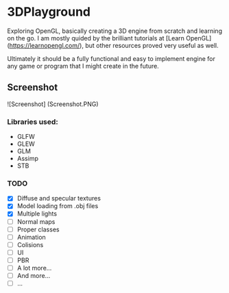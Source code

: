 # 3DPlayground
Exploring OpenGL, basically creating a 3D engine from scratch and learning on the go. I am mostly quided by the brilliant tutorials at [Learn OpenGL] (https://learnopengl.com/), but other resources proved very useful as well. 

Ultimately it should be a fully functional and easy to implement engine for any game or program that I might create in the future.

## Screenshot

![Screenshot] (Screenshot.PNG)

### Libraries used:
* GLFW
* GLEW
* GLM
* Assimp
* STB

### TODO
- [x] Diffuse and specular textures
- [x] Model loading from .obj files
- [x] Multiple lights
- [ ] Normal maps
- [ ] Proper classes
- [ ] Animation
- [ ] Colisions
- [ ] UI
- [ ] PBR
- [ ] A lot more...
- [ ] And more...
- [ ] ...
